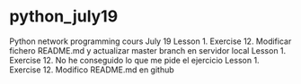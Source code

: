 # python_july19
Python network programming cours July 19
Lesson 1. Exercise 12. Modificar fichero README.md y actualizar master branch en servidor local
Lesson 1. Exercise 12. No he conseguido lo que me pide el ejercicio
Lesson 1. Exercise 12. Modifico README.md en github
